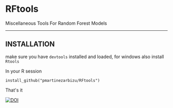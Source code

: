 # RFtools
Miscellaneous Tools For Random Forest Models
_________________________________________________________________________________________________

## INSTALLATION
make sure you have ```devtools``` installed and loaded, for windows also install ```Rtools```

In your R session

```install_github("pmartinezarbizu/RFtools")```

That's it

[![DOI](https://zenodo.org/badge/110375495.svg)](https://zenodo.org/badge/latestdoi/110375495)
